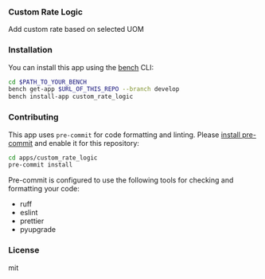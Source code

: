 ### Custom Rate Logic

Add custom rate based on selected UOM

### Installation

You can install this app using the [bench](https://github.com/frappe/bench) CLI:

```bash
cd $PATH_TO_YOUR_BENCH
bench get-app $URL_OF_THIS_REPO --branch develop
bench install-app custom_rate_logic
```

### Contributing

This app uses `pre-commit` for code formatting and linting. Please [install pre-commit](https://pre-commit.com/#installation) and enable it for this repository:

```bash
cd apps/custom_rate_logic
pre-commit install
```

Pre-commit is configured to use the following tools for checking and formatting your code:

- ruff
- eslint
- prettier
- pyupgrade

### License

mit
